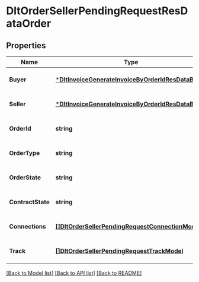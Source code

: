 # DltOrderSellerPendingRequestResDataOrder

## Properties
Name | Type | Description | Notes
------------ | ------------- | ------------- | -------------
**Buyer** | [***DltInvoiceGenerateInvoiceByOrderIdResDataBuyer**](dltInvoiceGenerateInvoiceByOrderIdRes_data_buyer.md) |  | [optional] [default to null]
**Seller** | [***DltInvoiceGenerateInvoiceByOrderIdResDataBuyer**](dltInvoiceGenerateInvoiceByOrderIdRes_data_buyer.md) |  | [optional] [default to null]
**OrderId** | **string** |  | [optional] [default to null]
**OrderType** | **string** |  | [optional] [default to null]
**OrderState** | **string** |  | [optional] [default to null]
**ContractState** | **string** |  | [optional] [default to null]
**Connections** | [**[]DltOrderSellerPendingRequestConnectionModel**](dltOrderSellerPendingRequestConnectionModel.md) |  | [optional] [default to null]
**Track** | [**[]DltOrderSellerPendingRequestTrackModel**](dltOrderSellerPendingRequestTrackModel.md) |  | [optional] [default to null]

[[Back to Model list]](../README.md#documentation-for-models) [[Back to API list]](../README.md#documentation-for-api-endpoints) [[Back to README]](../README.md)


